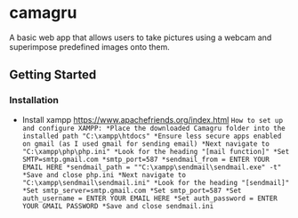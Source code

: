 # camagru


A basic web app that allows users to take pictures using a webcam and superimpose predefined images onto them.

## Getting Started

### Installation

* Install xampp https://www.apachefriends.org/index.html
`How to set up and configure XAMPP:
*Place the downloaded Camagru folder into the installed path "C:\xampp\htdocs"
*Ensure less secure apps enabled on gmail (as I used gmail for sending email)
*Next navigate to "C:\xampp\php\php.ini"
*Look for the heading "[mail function]"
*Set SMTP=smtp.gmail.com
*smtp_port=587
*sendmail_from = ENTER YOUR EMAIL HERE
*sendmail_path = ""C:\xampp\sendmail\sendmail.exe" -t"
*Save and close php.ini
*Next navigate to "C:\xampp\sendmail\sendmail.ini"
*Look for the heading "[sendmail]"
*Set smtp_server=smtp.gmail.com
*Set smtp_port=587
*Set auth_username = ENTER YOUR EMAIL HERE
*Set auth_password = ENTER YOUR GMAIL PASSWORD
*Save and close sendmail.ini`


